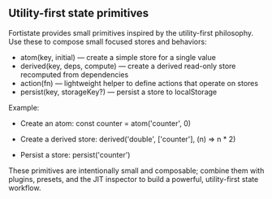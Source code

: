 ## Utility-first state primitives

Fortistate provides small primitives inspired by the utility-first philosophy. Use these to compose small focused stores and behaviors:

- atom(key, initial) — create a simple store for a single value
- derived(key, deps, compute) — create a derived read-only store recomputed from dependencies
- action(fn) — lightweight helper to define actions that operate on stores
- persist(key, storageKey?) — persist a store to localStorage

Example:

- Create an atom:
  const counter = atom('counter', 0)

- Create a derived store:
  derived('double', ['counter'], (n) => n * 2)

- Persist a store:
  persist('counter')

These primitives are intentionally small and composable; combine them with plugins, presets, and the JIT inspector to build a powerful, utility-first state workflow.
